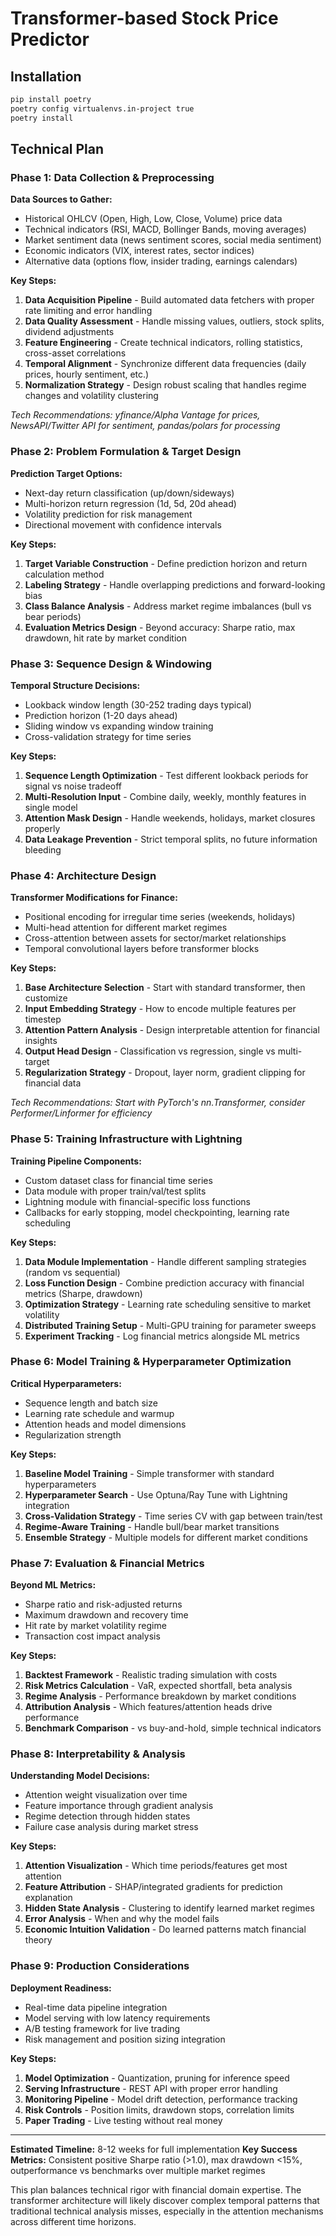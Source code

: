 # Transformer-based Stock Price Predictor

## Installation

```bash
pip install poetry
poetry config virtualenvs.in-project true
poetry install
```

## Technical Plan

### Phase 1: Data Collection & Preprocessing

**Data Sources to Gather:**

- Historical OHLCV (Open, High, Low, Close, Volume) price data
- Technical indicators (RSI, MACD, Bollinger Bands, moving averages)
- Market sentiment data (news sentiment scores, social media sentiment)
- Economic indicators (VIX, interest rates, sector indices)
- Alternative data (options flow, insider trading, earnings calendars)

**Key Steps:**

1. **Data Acquisition Pipeline** - Build automated data fetchers with proper rate limiting and error handling
2. **Data Quality Assessment** - Handle missing values, outliers, stock splits, dividend adjustments
3. **Feature Engineering** - Create technical indicators, rolling statistics, cross-asset correlations
4. **Temporal Alignment** - Synchronize different data frequencies (daily prices, hourly sentiment, etc.)
5. **Normalization Strategy** - Design robust scaling that handles regime changes and volatility clustering

*Tech Recommendations: yfinance/Alpha Vantage for prices, NewsAPI/Twitter API for sentiment, pandas/polars for processing*

### Phase 2: Problem Formulation & Target Design

**Prediction Target Options:**

- Next-day return classification (up/down/sideways)
- Multi-horizon return regression (1d, 5d, 20d ahead)
- Volatility prediction for risk management
- Directional movement with confidence intervals

**Key Steps:**

1. **Target Variable Construction** - Define prediction horizon and return calculation method
2. **Labeling Strategy** - Handle overlapping predictions and forward-looking bias
3. **Class Balance Analysis** - Address market regime imbalances (bull vs bear periods)
4. **Evaluation Metrics Design** - Beyond accuracy: Sharpe ratio, max drawdown, hit rate by market condition

### Phase 3: Sequence Design & Windowing

**Temporal Structure Decisions:**

- Lookback window length (30-252 trading days typical)
- Prediction horizon (1-20 days ahead)
- Sliding window vs expanding window training
- Cross-validation strategy for time series

**Key Steps:**

1. **Sequence Length Optimization** - Test different lookback periods for signal vs noise tradeoff
2. **Multi-Resolution Input** - Combine daily, weekly, monthly features in single model
3. **Attention Mask Design** - Handle weekends, holidays, market closures properly
4. **Data Leakage Prevention** - Strict temporal splits, no future information bleeding

### Phase 4: Architecture Design

**Transformer Modifications for Finance:**

- Positional encoding for irregular time series (weekends, holidays)
- Multi-head attention for different market regimes
- Cross-attention between assets for sector/market relationships
- Temporal convolutional layers before transformer blocks

**Key Steps:**

1. **Base Architecture Selection** - Start with standard transformer, then customize
2. **Input Embedding Strategy** - How to encode multiple features per timestep
3. **Attention Pattern Analysis** - Design interpretable attention for financial insights
4. **Output Head Design** - Classification vs regression, single vs multi-target
5. **Regularization Strategy** - Dropout, layer norm, gradient clipping for financial data

*Tech Recommendations: Start with PyTorch's nn.Transformer, consider Performer/Linformer for efficiency*

### Phase 5: Training Infrastructure with Lightning

**Training Pipeline Components:**

- Custom dataset class for financial time series
- Data module with proper train/val/test splits
- Lightning module with financial-specific loss functions
- Callbacks for early stopping, model checkpointing, learning rate scheduling

**Key Steps:**

1. **Data Module Implementation** - Handle different sampling strategies (random vs sequential)
2. **Loss Function Design** - Combine prediction accuracy with financial metrics (Sharpe, drawdown)
3. **Optimization Strategy** - Learning rate scheduling sensitive to market volatility
4. **Distributed Training Setup** - Multi-GPU training for parameter sweeps
5. **Experiment Tracking** - Log financial metrics alongside ML metrics

### Phase 6: Model Training & Hyperparameter Optimization

**Critical Hyperparameters:**

- Sequence length and batch size
- Learning rate schedule and warmup
- Attention heads and model dimensions
- Regularization strength

**Key Steps:**

1. **Baseline Model Training** - Simple transformer with standard hyperparameters
2. **Hyperparameter Search** - Use Optuna/Ray Tune with Lightning integration
3. **Cross-Validation Strategy** - Time series CV with gap between train/test
4. **Regime-Aware Training** - Handle bull/bear market transitions
5. **Ensemble Strategy** - Multiple models for different market conditions

### Phase 7: Evaluation & Financial Metrics

**Beyond ML Metrics:**

- Sharpe ratio and risk-adjusted returns
- Maximum drawdown and recovery time
- Hit rate by market volatility regime
- Transaction cost impact analysis

**Key Steps:**

1. **Backtest Framework** - Realistic trading simulation with costs
2. **Risk Metrics Calculation** - VaR, expected shortfall, beta analysis
3. **Regime Analysis** - Performance breakdown by market conditions
4. **Attribution Analysis** - Which features/attention heads drive performance
5. **Benchmark Comparison** - vs buy-and-hold, simple technical indicators

### Phase 8: Interpretability & Analysis

**Understanding Model Decisions:**

- Attention weight visualization over time
- Feature importance through gradient analysis
- Regime detection through hidden states
- Failure case analysis during market stress

**Key Steps:**

1. **Attention Visualization** - Which time periods/features get most attention
2. **Feature Attribution** - SHAP/integrated gradients for prediction explanation
3. **Hidden State Analysis** - Clustering to identify learned market regimes
4. **Error Analysis** - When and why the model fails
5. **Economic Intuition Validation** - Do learned patterns match financial theory

### Phase 9: Production Considerations

**Deployment Readiness:**

- Real-time data pipeline integration
- Model serving with low latency requirements
- A/B testing framework for live trading
- Risk management and position sizing integration

**Key Steps:**

1. **Model Optimization** - Quantization, pruning for inference speed
2. **Serving Infrastructure** - REST API with proper error handling
3. **Monitoring Pipeline** - Model drift detection, performance tracking
4. **Risk Controls** - Position limits, drawdown stops, correlation limits
5. **Paper Trading** - Live testing without real money

---

**Estimated Timeline:** 8-12 weeks for full implementation
**Key Success Metrics:** Consistent positive Sharpe ratio (>1.0), max drawdown <15%, outperformance vs benchmarks over multiple market regimes

This plan balances technical rigor with financial domain expertise. The transformer architecture will likely discover complex temporal patterns that traditional technical analysis misses, especially in the attention mechanisms across different time horizons.